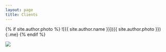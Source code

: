 ```yaml
---
layout: page
title: Clients
---
```


{% if site.author.photo %}
  ![{{ site.author.name }}]({{ site.author.photo }}){:.me}
{% endif %}

<img src="{{ site.url }}/public/img/clients2.PNG">